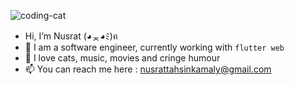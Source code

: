 ![coding-cat](https://user-images.githubusercontent.com/66454964/174484002-30687fa7-b429-49ce-a08e-4fec77c39608.gif)

- Hi, I’m Nusrat (◕ᆽ◕ﾐ)ฅ
- 👀 I am a software engineer, currently working with `flutter web` 
- 💞️ I love cats, music, movies and cringe humour
- 📫 You can reach me here : nusrattahsinkamaly@gmail.com

<!---
promitee-k/promitee-k is a ✨ special ✨ repository because its `README.md` (this file) appears on your GitHub profile.
You can click the Preview link to take a look at your changes.
--->
